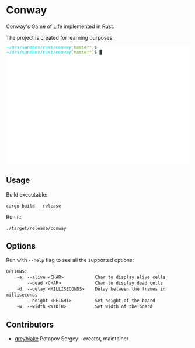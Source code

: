 # Conway

Conway's Game of Life implemented in Rust.

The project is created for learning purposes.

![Conway's Game of Life Rust implementation](https://github.com/greyblake/conway-rs/raw/master/misc/conway.gif)

## Usage

Build executable:

```
cargo build --release
```

Run it:

```
./target/release/conway
```

## Options

Run with `--help` flag to see all the supported options:

```
OPTIONS:
    -a, --alive <CHAR>            Char to display alive cells
        --dead <CHAR>             Char to display dead cells
    -d, --delay <MILLISECONDS>    Delay between the frames in milliseconds
        --height <HEIGHT>         Set height of the board
    -w, --width <WIDTH>           Set width of the board
```

## Contributors

- [greyblake](https://github.com/greyblake) Potapov Sergey - creator, maintainer





